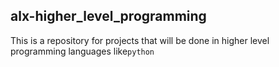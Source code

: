 ## alx-higher_level_programming
This is a repository for projects that will be done in higher level programming languages like`python`

